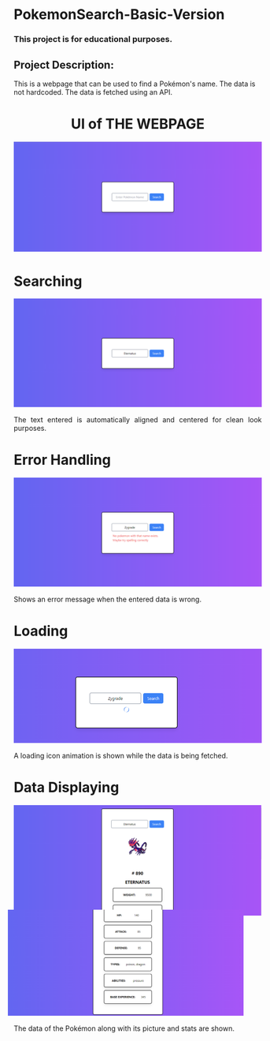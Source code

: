 # PokemonSearch-Basic-Version
### This project is for educational purposes.

## Project Description:
This is a webpage that can be used to find a Pokémon's name. The data is not hardcoded. The data is fetched using an API.

  

<div style="text-align:center">
  <h1>UI of THE WEBPAGE</h1>
  <img src="image1.png" alt="UI of the webpage">
</div>
<div>
  <h1>Searching</h1>
  <img src="image2.png" alt="Searching feature">
  <p style="text-align:justify">The text entered is automatically aligned and centered for clean look purposes.</p>
</div>
<div>
  <h1>Error Handling</h1>
  <img src="image4.png" alt="Error handling">
  <p style="text-align:justify">Shows an error message when the entered data is wrong.</p>
</div>
<div>
  <h1>Loading</h1>
  <img src="image3.png" alt="Loading animation">
  <p style="text-align:justify">A loading icon animation is shown while the data is being fetched.</p>
</div>
<div>
  <h1>Data Displaying</h1>
  <img src="image51.png" alt="Data displaying - image 1">
   <div style="width:95%;margin-top:-15px; margin-left:-12px;">
  <img src="image52.png" alt="Data displaying - image 2"></div>
  <p style="text-align:justify">The data of the Pokémon along with its picture and stats are shown.</p>
</div>
